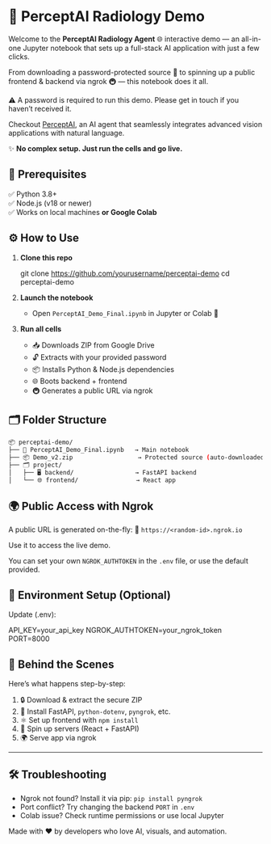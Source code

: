 # 🚀 PerceptAI Radiology Demo

Welcome to the **PerceptAI Radiology Agent** 🌐 interactive demo — an all-in-one Jupyter notebook that sets up a full-stack AI application with just a few clicks. 

From downloading a password-protected source 🔐 to spinning up a public frontend & backend via ngrok 🚇 — this notebook does it all.

⚠️ A password is required to run this demo. Please get in touch if you haven’t received it.

Checkout [PerceptAI](https://victorious-meadow-054677210.6.azurestaticapps.net/), an AI agent that seamlessly integrates advanced vision applications with natural language.

✨ **No complex setup. Just run the cells and go live.**

## 🧰 Prerequisites

✅ Python 3.8+  
✅ Node.js (v18 or newer)  
✅ Works on local machines **or Google Colab**


## ⚙️ How to Use

1. **Clone this repo**

   git clone https://github.com/yourusername/perceptai-demo
   cd perceptai-demo


2. **Launch the notebook**

   * Open `PerceptAI_Demo_Final.ipynb` in Jupyter or Colab 📓

3. **Run all cells**

   * 📥 Downloads ZIP from Google Drive
   * 🔓 Extracts with your provided password
   * 📦 Installs Python & Node.js dependencies
   * 🌐 Boots backend + frontend
   * 🚇 Generates a public URL via ngrok


## 🗂️ Folder Structure

```bash
📦 perceptai-demo/
├── 📓 PerceptAI_Demo_Final.ipynb   → Main notebook
├── 📦 Demo_v2.zip                  → Protected source (auto-downloaded)
├── 🗂️ project/
│   ├── 🖥️ backend/                 → FastAPI backend
│   └── 🌐 frontend/                → React app

```

## 🌍 Public Access with Ngrok

A public URL is generated on-the-fly:
🔗 `https://<random-id>.ngrok.io`

Use it to access the live demo.

You can set your own `NGROK_AUTHTOKEN` in the `.env` file, or use the default provided.


## 🧪 Environment Setup (Optional)

Update (.env):

API_KEY=your_api_key
NGROK_AUTHTOKEN=your_ngrok_token
PORT=8000


## 🧠 Behind the Scenes

Here’s what happens step-by-step:

1. 🔒 Download & extract the secure ZIP
2. 🐍 Install FastAPI, `python-dotenv`, `pyngrok`, etc.
3. ⚛️ Set up frontend with `npm install`
4. 🧵 Spin up servers (React + FastAPI)
5. 🌍 Serve app via ngrok

---

## 🛠️ Troubleshooting

* Ngrok not found? Install it via pip: `pip install pyngrok`
* Port conflict? Try changing the backend `PORT` in `.env`
* Colab issue? Check runtime permissions or use local Jupyter

Made with ❤️ by developers who love AI, visuals, and automation.
